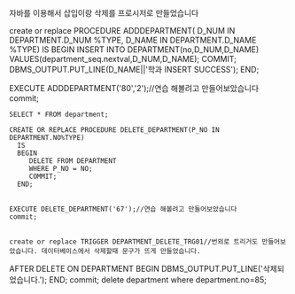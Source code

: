 자바를 이용해서 삽입이랑 삭제를 프로시저로 만들었습니다

create or replace PROCEDURE ADDDEPARTMENT( 
     D_NUM IN DEPARTMENT.D_NUM %TYPE,
     D_NAME IN DEPARTMENT.D_NAME %TYPE)
     IS
     BEGIN
     INSERT INTO DEPARTMENT(no,D_NUM,D_NAME) VALUES(department_seq.nextval,D_NUM,D_NAME);
      COMMIT;
    DBMS_OUTPUT.PUT_LINE(D_NAME||'학과 INSERT SUCCESS');
    END;

EXECUTE ADDDEPARTMENT('80','2');//연습 해볼려고 만들어보았습니다
commit;

    SELECT * FROM department;
    
    CREATE OR REPLACE PROCEDURE DELETE_DEPARTMENT(P_NO IN DEPARTMENT.NO%TYPE)
      IS
      BEGIN
         DELETE FROM DEPARTMENT
         WHERE P_NO = NO;
         COMMIT;
      END;


    EXECUTE DELETE_DEPARTMENT('67');//연습 해볼려고 만들어보았습니다
    commit; 


    create or replace TRIGGER DEPARTMENT_DELETE_TRG01//번외로 트리거도 만들어보았습니다. 데이터베이스에서 삭제할때 문구가 뜨게 만들었습니다.
 AFTER DELETE
 ON DEPARTMENT
 BEGIN
   DBMS_OUTPUT.PUT_LINE('삭제되었습니다.');
 END;
commit;
delete department where department.no=85;
